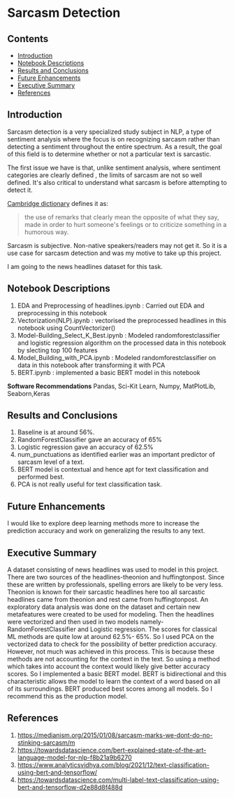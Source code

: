 # Sarcasm Detection

## Contents

- [Introduction](#Introduction)
- [Notebook Descriptions](#Notebook-Descriptions)
- [Results and Conclusions](#Results-and-Conclusions)
- [Future Enhancements](#Future-Enhancements)
- [Executive Summary](#Executive-Summary)
- [References](#References)

## Introduction

Sarcasm detection is a very specialized study subject in NLP, a type of sentiment analysis where the focus is on recognizing sarcasm rather than detecting a sentiment throughout the entire spectrum. As a result, the goal of this field is to determine whether or not a particular text is sarcastic.
    
The first issue we have is that, unlike sentiment analysis, where sentiment categories are clearly defined , the limits of sarcasm are not so well defined. It's also critical to understand what sarcasm is before attempting to detect it.
    
[Cambridge dictionary](https://dictionary.cambridge.org/us/dictionary/english/sarcasm) defines it as: 
>the use of remarks that clearly mean the opposite of what they say, made in order to hurt  someone's feelings or to criticize something in a humorous way.
    
Sarcasm is subjective. Non-native speakers/readers may not get it. So it is a use case for sarcasm detection and was my motive to take up this project.

I am going to the news headlines dataset for this task.

## Notebook Descriptions

1. EDA and Preprocessing of headlines.ipynb : Carried out EDA and preprocessing in this notebook
2. Vectorization(NLP).ipynb : vectorised the preprocessed headlines in this notebook using CountVectorizer()
3. Model-Building_Select_K_Best.ipynb : Modeled randomforestclassifier and logistic regression algorithm on the processed data in this notebook by slecting top        100 features
4. Model_Building_with_PCA.ipynb : Modeled randomforestclassifier on data in this notebook after transforming it with PCA
5. BERT.ipynb : implemented a basic BERT model in this notebook

**Software Recommendations**
Pandas, Sci-Kit Learn, Numpy, MatPlotLib, Seaborn,Keras
 
## Results and Conclusions 

1. Baseline is at around 56%.
2. RandomForestClassifier gave an accuracy of 65%
3. Logistic regression gave an accuracy of 62.5%
4. num_punctuations as identified earlier was an important predictor of sarcasm level of a text.
5. BERT model is contextual and hence apt for text classification and performed best.
6. PCA is not really useful for text classification task.

## Future Enhancements

I would like to explore deep learning methods more to increase the prediction accuracy and work on generalizing the results to any text. 

## Executive Summary

A dataset consisting of news headlines was used to model in this project. There are two sources of the headlines-theonion and huffingtonpost. Since these are written by professionals, spelling errors are likely to be very less. Theonion is known for their sarcastic headlines here too all sarcastic headlines came from theonion and rest came from huffingtonpost. An exploratory data analysis was done on the dataset and certain new metafeatures were created to be used for 
modeling. Then the headlines were vectorized and then used in two models namely-RandomForestClassifier and Logistic regression. The scores for classical ML methods are quite low at around 62.5%- 65%. So I used PCA on the vectorized data to check for the possibility of better prediction accuracy. However, not much was achieved
in this process. This is because these methods are not accounting for the context in the text. So using a method which takes into account the
context would likely give better accuracy scores. So I implemented a basic BERT model. BERT is bidirectional and this characteristic allows the model to learn the context of a word based on all of its surroundings. BERT produced best scores among all models. So I recommend this as the production model.

## References

1. https://medianism.org/2015/01/08/sarcasm-marks-we-dont-do-no-stinking-sarcasm/m
2. https://towardsdatascience.com/bert-explained-state-of-the-art-language-model-for-nlp-f8b21a9b6270    
3. https://www.analyticsvidhya.com/blog/2021/12/text-classification-using-bert-and-tensorflow/ 
4. https://towardsdatascience.com/multi-label-text-classification-using-bert-and-tensorflow-d2e88d8f488d


